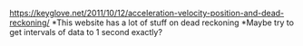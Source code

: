 https://keyglove.net/2011/10/12/acceleration-velocity-position-and-dead-reckoning/
*This website has a lot of stuff on dead reckoning
*Maybe try to get intervals of data to 1 second exactly?
